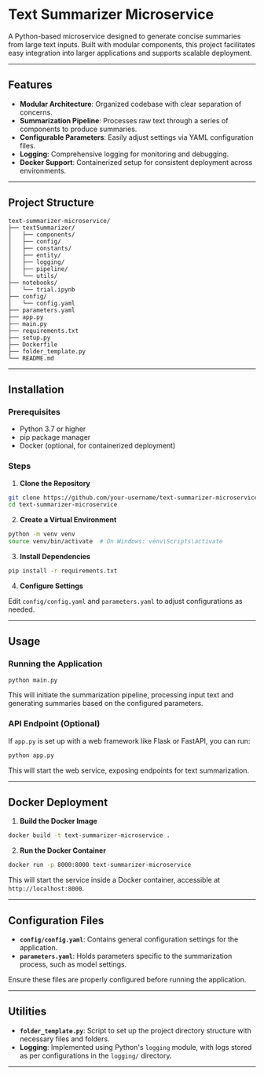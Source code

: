 # Text Summarizer Microservice

A Python-based microservice designed to generate concise summaries from large text inputs. Built with modular components, this project facilitates easy integration into larger applications and supports scalable deployment.

---

## Features

- **Modular Architecture**: Organized codebase with clear separation of concerns.
- **Summarization Pipeline**: Processes raw text through a series of components to produce summaries.
- **Configurable Parameters**: Easily adjust settings via YAML configuration files.
- **Logging**: Comprehensive logging for monitoring and debugging.
- **Docker Support**: Containerized setup for consistent deployment across environments.

---

## Project Structure

```
text-summarizer-microservice/
├── textSummarizer/
│   ├── components/
│   ├── config/
│   ├── constants/
│   ├── entity/
│   ├── logging/
│   ├── pipeline/
│   └── utils/
├── notebooks/
│   └── trial.ipynb
├── config/
│   └── config.yaml
├── parameters.yaml
├── app.py
├── main.py
├── requirements.txt
├── setup.py
├── Dockerfile
├── folder_template.py
└── README.md
```

---

## Installation

### Prerequisites

- Python 3.7 or higher
- pip package manager
- Docker (optional, for containerized deployment)

### Steps

1. **Clone the Repository**

```bash
git clone https://github.com/your-username/text-summarizer-microservice.git
cd text-summarizer-microservice
```

2. **Create a Virtual Environment**

```bash
python -m venv venv
source venv/bin/activate  # On Windows: venv\Scripts\activate
```

3. **Install Dependencies**

```bash
pip install -r requirements.txt
```

4. **Configure Settings**

Edit `config/config.yaml` and `parameters.yaml` to adjust configurations as needed.

---

## Usage

### Running the Application

```bash
python main.py
```

This will initiate the summarization pipeline, processing input text and generating summaries based on the configured parameters.

### API Endpoint (Optional)

If `app.py` is set up with a web framework like Flask or FastAPI, you can run:

```bash
python app.py
```

This will start the web service, exposing endpoints for text summarization.

---

## Docker Deployment

1. **Build the Docker Image**

```bash
docker build -t text-summarizer-microservice .
```

2. **Run the Docker Container**

```bash
docker run -p 8000:8000 text-summarizer-microservice
```

This will start the service inside a Docker container, accessible at `http://localhost:8000`.

---

## Configuration Files

- **`config/config.yaml`**: Contains general configuration settings for the application.
- **`parameters.yaml`**: Holds parameters specific to the summarization process, such as model settings.

Ensure these files are properly configured before running the application.

---

## Utilities

- **`folder_template.py`**: Script to set up the project directory structure with necessary files and folders.
- **Logging**: Implemented using Python's `logging` module, with logs stored as per configurations in the `logging/` directory.

---
